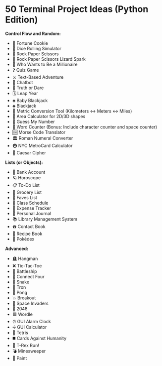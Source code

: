 # 50 Terminal Project Ideas (Python Edition)

**Control Flow and Random:**

- 🥠 Fortune Cookie
- 🎲 Dice Rolling Simulator
- 🫱 Rock Paper Scissors
- 🫱 Rock Paper Scissors Lizard Spark
- 🤑 Who Wants to Be a Millionaire
- ❓ Quiz Game
- ⚔️ Text-Based Adventure
- 🤖 Chatbot
- 🙈 Truth or Dare
- 🗓 Leap Year
- ♣️ Baby Blackjack
- ♣️ Blackjack
- 📏 Metric Conversion Tool (Kilometers <-> Meters <-> Miles)
- 📐 Area Calculator for 2D/3D shapes
- 🔢 Guess My Number
- 🔡 Word Counter (Bonus: Include character counter and space counter)
- 🆘 Morse Code Translator
- 🏛 Roman Numeral Converter
- 🚇 NYC MetroCard Calculator
- 🔐 Caesar Cipher

**Lists (or Objects):**

- 🏦 Bank Account
- 🪐 Horoscope
- 📋 To-Do List
- 🛒 Grocery List
- 💖 Faves List
- 📝 Class Schedule
- 💸 Expense Tracker
- 📓 Personal Journal
- 📚 Library Management System
- ☎️ Contact Book
- 🍲 Recipe Book
- 🔎 Pokédex

**Advanced:**

- 🪦 Hangman
- ❌ Tic-Tac-Toe
- 🚢 Battleship
- 🔴 Connect Four
- 🐍 Snake
- 💨 Tron
- 🏓 Pong
- 💥 Breakout
- 👾 Space Invaders
- 🧠 2048
- 🟩 Wordle
- ⏰ GUI Alarm Clock
- ➗ GUI Calculator
- 🧱 Tetris
- ◼️ Cards Against Humanity
- 🦖 T-Rex Run!
- 💣 Minesweeper
- 🎨 Paint
